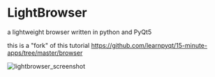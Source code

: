 # LightBrowser
a lightweight browser written in python and PyQt5

this is a "fork" of this tutorial  https://github.com/learnpyqt/15-minute-apps/tree/master/browser





![lightbrowser_screenshot](https://user-images.githubusercontent.com/56601374/110357514-a8e5f280-803b-11eb-8634-ae73240fc3e9.png)
